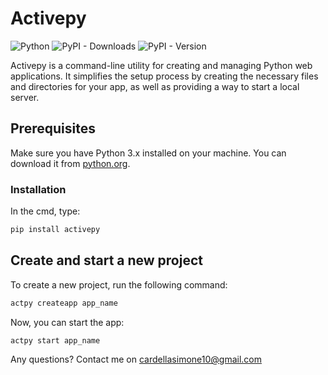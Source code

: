 # Activepy

![Python](https://img.shields.io/badge/language-Python-blue.svg)
![PyPI - Downloads](https://img.shields.io/pypi/dm/activepy)
![PyPI - Version](https://img.shields.io/pypi/v/activepy)  <!-- Replace 'activepy' with your actual package name -->


Activepy is a command-line utility for creating and managing Python web applications. It simplifies the setup process by creating the necessary files and directories for your app, as well as providing a way to start a local server.

## Prerequisites

Make sure you have Python 3.x installed on your machine. You can download it from [python.org](https://www.python.org/downloads/).

### Installation

In the cmd, type:
```bash
pip install activepy
```

## Create and start a new project
To create a new project, run the following command:
```bash
actpy createapp app_name
```

Now, you can start the app:
```bash
actpy start app_name
```
Any questions? Contact me on cardellasimone10@gmail.com